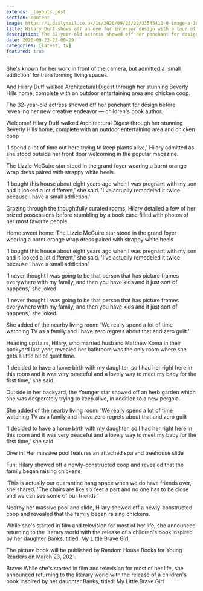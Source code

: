 ```yaml
---
extends: _layouts.post
section: content
image: https://i.dailymail.co.uk/1s/2020/09/23/22/33545412-0-image-a-108_1600897408509.jpg 
title: Hilary Duff shows off an eye for interior design with a tour of her Beverly Hills home 
description: The 32-year-old actress showed off her penchant for design before revealing her new creative endeavor - childrens book author. 
date: 2020-09-23-23-00-29 
categories: [latest, tv] 
featured: true 
--- 
```

She's known for her work in front of the camera, but admitted a 'small addiction' for transforming living spaces.

And Hilary Duff walked Architectural Digest through her stunning Beverly Hills home, complete with an outdoor entertaining area and chicken coop.

The 32-year-old actress showed off her penchant for design before revealing her new creative endeavor — children's book author.

Welcome! Hilary Duff walked Architectural Digest through her stunning Beverly Hills home, complete with an outdoor entertaining area and chicken coop

'I spend a lot of time out here trying to keep plants alive,' Hilary admitted as she stood outside her front door welcoming in the popular magazine.

The Lizzie McGuire star stood in the grand foyer wearing a burnt orange wrap dress paired with strappy white heels. 

'I bought this house about eight years ago when I was pregnant with my son and it looked a lot different,' she said. 'I've actually remodeled it twice because I have a small addiction.' 

Grazing through the thoughtfully curated rooms, Hilary detailed a few of her prized possessions before stumbling by a book case filled with photos of her most favorite people. 

Home sweet home: The Lizzie McGuire star stood in the grand foyer wearing a burnt orange wrap dress paired with strappy white heels 

'I bought this house about eight years ago when I was pregnant with my son and it looked a lot different,' she said. 'I've actually remodeled it twice because I have a small addiction'

'I never thought I was going to be that person that has picture frames everywhere with my family, and then you have kids and it just sort of happens,' she joked

'I never thought I was going to be that person that has picture frames everywhere with my family, and then you have kids and it just sort of happens,' she joked.

She added of the nearby living room: 'We really spend a lot of time watching TV as a family and i have zero regrets about that and zero guilt.'

Heading upstairs, Hilary, who married husband Matthew Koma in their backyard last year, revealed her bathroom was the only room where she gets a little bit of quiet time. 

'I decided to have a home birth with my daughter, so I had her right here in this room and it was very peaceful and a lovely way to meet my baby for the first time,' she said. 

Outside in her backyard, the Younger star showed off an herb garden which she was desperately trying to keep alive, in addition to a new pergola. 

She added of the nearby living room: 'We really spend a lot of time watching TV as a family and i have zero regrets about that and zero guilt

'I decided to have a home birth with my daughter, so I had her right here in this room and it was very peaceful and a lovely way to meet my baby for the first time,' she said

Dive in! Her massive pool features an attached spa and treehouse slide

Fun: Hilary showed off a newly-constructed coop and revealed that the family began raising chickens

'This is actually our quarantine hang space when we do have friends over,' she shared. 'The chairs are like six feet a part and no one has to be close and we can see some of our friends.'

Nearby her massive pool and slide, Hilary showed off a newly-constructed coop and revealed that the family began raising chickens. 

While she's started in film and television for most of her life, she announced returning to the literary world with the release of a children's book inspired by her daughter Banks, titled: My Little Brave Girl.

The picture book will be published by Random House Books for Young Readers on March 23, 2021. 

Brave: While she's started in film and television for most of her life, she announced returning to the literary world with the release of a children's book inspired by her daughter Banks, titled: My Little Brave Girl

